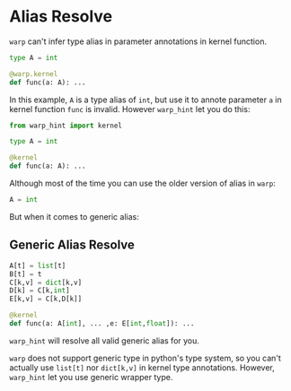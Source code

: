# Alias Resolve
`warp` can't infer type alias in parameter annotations in kernel function.
```python
type A = int

@warp.kernel
def func(a: A): ...

```

In this example, `A` is a type alias of `int`, but use it to annote parameter `a` in kernel function `func` is invalid. However `warp_hint` let you do this:

```python
from warp_hint import kernel 

type A = int

@kernel
def func(a: A): ...
```

Although most of the time you can use the older version of alias in `warp`:

```python
A = int
```

But when it comes to generic alias:

## Generic Alias Resolve

```python
A[t] = list[t]
B[t] = t
C[k,v] = dict[k,v]
D[k] = C[k,int]
E[k,v] = C[k,D[k]]

@kernel
def func(a: A[int], ... ,e: E[int,float]): ...
```

`warp_hint` will resolve all valid generic alias for you.

`warp` does not support generic type in python's type system, so you can't actually use `list[t]` nor `dict[k,v]` in kernel type annotations. However, `warp_hint` let you use generic wrapper type.
